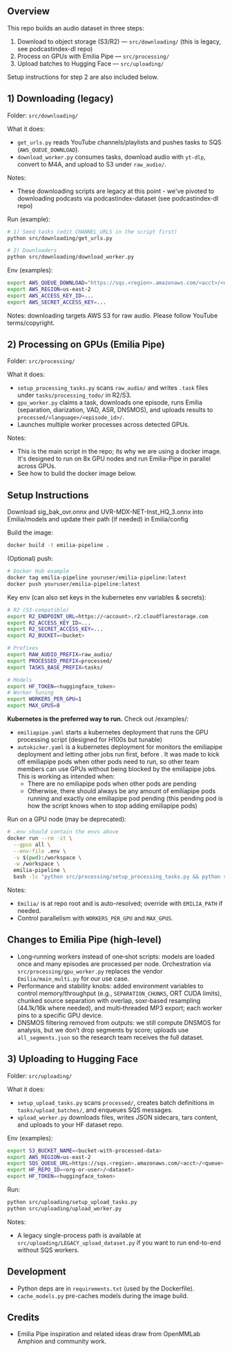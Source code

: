 ## Overview
This repo builds an audio dataset in three steps:

1) Download to object storage (S3/R2) — `src/downloading/` (this is legacy, see podcastindex-dl repo)
2) Process on GPUs with Emilia Pipe — `src/processing/`
3) Upload batches to Hugging Face — `src/uploading/`

Setup instructions for step 2 are also included below. 

## 1) Downloading (legacy)
Folder: `src/downloading/`

What it does:
- `get_urls.py` reads YouTube channels/playlists and pushes tasks to SQS (`AWS_QUEUE_DOWNLOAD`).
- `download_worker.py` consumes tasks, download audio with `yt-dlp`, convert to M4A, and upload to S3 under `raw_audio/`.

Notes:
- These downloading scripts are legacy at this point - we've pivoted to downloading podcasts via podcastindex-dataset (see podcastindex-dl repo)

Run (example):
```bash
# 1) Seed tasks (edit CHANNEL_URLS in the script first)
python src/downloading/get_urls.py

# 2) Downloaders
python src/downloading/download_worker.py
```

Env (examples):
```bash
export AWS_QUEUE_DOWNLOAD="https://sqs.<region>.amazonaws.com/<acct>/<queue>"
export AWS_REGION=us-east-2
export AWS_ACCESS_KEY_ID=...
export AWS_SECRET_ACCESS_KEY=...
```

Notes: downloading targets AWS S3 for raw audio. Please follow YouTube terms/copyright.

## 2) Processing on GPUs (Emilia Pipe)
Folder: `src/processing/`

What it does:
- `setup_processing_tasks.py` scans `raw_audio/` and writes `.task` files under `tasks/processing_todo/` in R2/S3.
- `gpu_worker.py` claims a task, downloads one episode, runs Emilia (separation, diarization, VAD, ASR, DNSMOS), and uploads results to `processed/<language>/<episode_id>/`.
- Launches multiple worker processes across detected GPUs.

Notes:
- This is the main script in the repo; its why we are using a docker image. It's designed to run on 8x GPU nodes and run Emilia-Pipe in parallel across GPUs. 
- See how to build the docker image below.

## Setup Instructions

Download sig_bak_ovr.onnx and UVR-MDX-NET-Inst_HQ_3.onnx into Emilia/models and update their path (if needed) in Emilia/config

Build the image:
```bash
docker build -t emilia-pipeline .
```

(Optional) push:
```bash
# Docker Hub example
docker tag emilia-pipeline youruser/emilia-pipeline:latest
docker push youruser/emilia-pipeline:latest
```

Key env (can also set keys in the kubernetes env variables & secrets):
```bash
# R2 (S3-compatible)
export R2_ENDPOINT_URL=https://<account>.r2.cloudflarestorage.com
export R2_ACCESS_KEY_ID=...
export R2_SECRET_ACCESS_KEY=...
export R2_BUCKET=<bucket>

# Prefixes
export RAW_AUDIO_PREFIX=raw_audio/
export PROCESSED_PREFIX=processed/
export TASKS_BASE_PREFIX=tasks/

# Models
export HF_TOKEN=<huggingface_token>
# Worker tuning
export WORKERS_PER_GPU=1
export MAX_GPUS=8
```

**Kubernetes is the preferred way to run.** Check out /examples/:
- `emiliapipe.yaml` starts a kubernetes deployment that runs the GPU processing script (designed for H100s but tunable)
- `autokicker.yaml` is a kubernetes deployment for monitors the emiliapipe deployment and letting other jobs run first, before . It was made to kick off emiliapipe pods when other pods need to run, so other team members can use GPUs without being blocked by the emiliapipe jobs. This is working as intended when:
    - There are no emiliapipe pods when other pods are pending
    - Otherwise, there should always be any amount of emiliapipe pods running and exactly one emiliapipe pod pending (this pending pod is how the script knows when to stop adding emiliapipe pods)

Run on a GPU node (may be deprecated):
```bash
# .env should contain the envs above
docker run --rm -it \
  --gpus all \
  --env-file .env \
  -v $(pwd):/workspace \
  -w /workspace \
  emilia-pipeline \
  bash -lc "python src/processing/setup_processing_tasks.py && python src/processing/gpu_worker.py"
```

Notes:
- `Emilia/` is at repo root and is auto-resolved; override with `EMILIA_PATH` if needed.
- Control parallelism with `WORKERS_PER_GPU` and `MAX_GPUS`.

## Changes to Emilia Pipe (high‑level)
- Long‑running workers instead of one‑shot scripts: models are loaded once and many episodes are processed per node. Orchestration via `src/processing/gpu_worker.py` replaces the vendor `Emilia/main_multi.py` for our use case.
- Performance and stability knobs: added environment variables to control memory/throughput (e.g., `SEPARATION_CHUNKS`, ORT CUDA limits), chunked source separation with overlap, soxr‑based resampling (44.1k/16k where needed), and multi‑threaded MP3 export; each worker pins to a specific GPU device.
- DNSMOS filtering removed from outputs: we still compute DNSMOS for analysis, but we don’t drop segments by score; uploads use `all_segments.json` so the research team receives the full dataset.

## 3) Uploading to Hugging Face
Folder: `src/uploading/`

What it does:
- `setup_upload_tasks.py` scans `processed/`, creates batch definitions in `tasks/upload_batches/`, and enqueues SQS messages.
- `upload_worker.py` downloads files, writes JSON sidecars, tars content, and uploads to your HF dataset repo.

Env (examples):
```bash
export S3_BUCKET_NAME=<bucket-with-processed-data>
export AWS_REGION=us-east-2
export SQS_QUEUE_URL=https://sqs.<region>.amazonaws.com/<acct>/<queue>
export HF_REPO_ID=<org-or-user>/<dataset>
export HF_TOKEN=<huggingface_token>
```

Run:
```bash
python src/uploading/setup_upload_tasks.py
python src/uploading/upload_worker.py
```

Notes:
- A legacy single-process path is available at `src/uploading/LEGACY_upload_dataset.py` if you want to run end-to-end without SQS workers.

## Development
- Python deps are in `requirements.txt` (used by the Dockerfile).
- `cache_models.py` pre-caches models during the image build.

## Credits
- Emilia Pipe inspiration and related ideas draw from OpenMMLab Amphion and community work.

